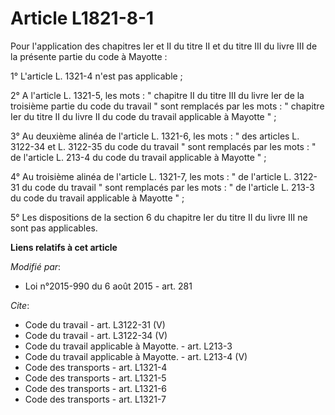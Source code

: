 # Article L1821-8-1

Pour l'application des chapitres Ier et II du titre II et du titre III du livre III de la présente partie du code à
Mayotte : 

1° L'article L. 1321-4 n'est pas applicable ; 

2° A l'article L. 1321-5, les mots : " chapitre II du titre III du livre Ier de la troisième partie du code du travail " sont
remplacés par les mots : " chapitre Ier du titre II du livre II du code du travail applicable à Mayotte " ; 

3° Au deuxième alinéa de l'article L. 1321-6, les mots : " des articles L. 3122-34 et L. 3122-35 du code du travail " sont
remplacés par les mots : " de l'article L. 213-4 du code du travail applicable à Mayotte " ; 

4° Au troisième alinéa de l'article L. 1321-7, les mots : " de l'article L. 3122-31 du code du travail " sont remplacés par
les mots : " de l'article L. 213-3 du code du travail applicable à Mayotte " ; 

5° Les dispositions de la section 6 du chapitre Ier du titre II du livre III ne sont pas applicables.

**Liens relatifs à cet article**

_Modifié par_:

  - Loi n°2015-990 du 6 août 2015 - art. 281

_Cite_:

  - Code du travail - art. L3122-31 (V)
  - Code du travail - art. L3122-34 (V)
  - Code du travail applicable à Mayotte. - art. L213-3
  - Code du travail applicable à Mayotte. - art. L213-4 (V)
  - Code des transports - art. L1321-4
  - Code des transports - art. L1321-5
  - Code des transports - art. L1321-6
  - Code des transports - art. L1321-7
